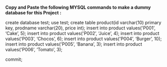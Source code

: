 **Copy and Paste the following MYSQL commands to make a dummy database for this Project :**

create database test;
use test;
create table product(id varchar(10) primary key, prodname varchar(20), price int);
insert into product values('P001’, ‘Cake’, 5);
insert into product values('P002’, ‘Juice’, 4);
insert into product values('P003’, ‘Chocos’, 6);
insert into product values('P004’, ‘Burger’, 10);
insert into product values('P005’, ‘Banana’, 3);
insert into product values('P006’, ‘Tomato’, 3);

commit;
